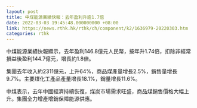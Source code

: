 ```yaml
---
layout: post
title: 中煤能源業績快報：去年盈利升逾1.7倍
date: 2022-03-03 19:45:48.000000000 +08:00
link: https://news.rthk.hk/rthk/ch/component/k2/1636979-20220303.htm
categories: rthk
---
```


中煤能源業績快報顯示，去年盈利146.8億元人民幣，按年升1.74倍，扣除非經常損益後盈利144.7億元，增長約1.8倍。

集團去年收入約2311億元，上升64%，商品煤產量增長2.5%，銷售量增長9.7%。主要煤化工產品產量增長18.1%，銷量增長11.6%。

中煤表示，去年中國經濟持續恢復，煤炭市場需求旺盛，商品煤銷售價格大幅上升。集團全力增產增銷保障能源供應。

